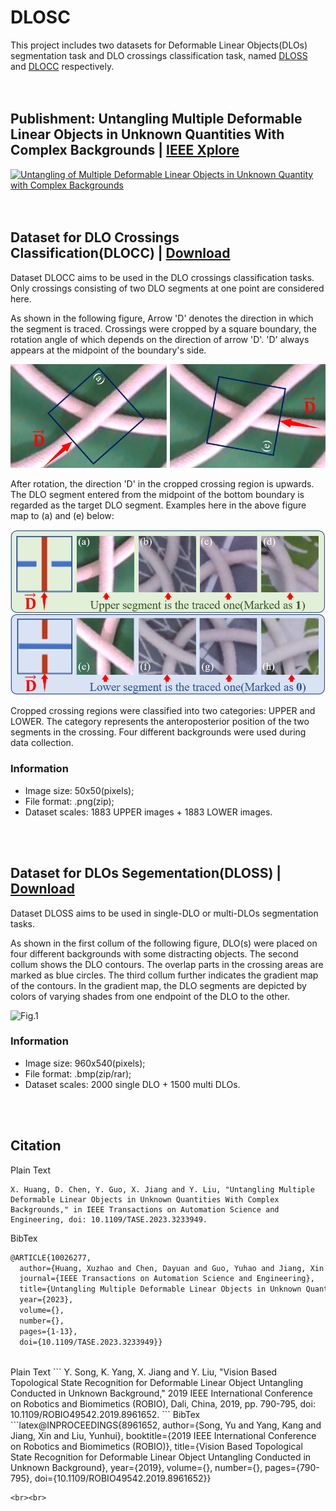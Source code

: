 # DLOSC
This project includes two datasets for Deformable Linear Objects(DLOs) segmentation task and DLO crossings classification task, named [DLOSS](#dataset-for-dlos-segementationdloss--download) and [DLOCC](#dataset-for-dlo-crossings-classificationdlocc--download) respectively.
<br><br><br>
## Publishment: Untangling Multiple Deformable Linear Objects in Unknown Quantities With Complex Backgrounds | [IEEE Xplore](https://ieeexplore.ieee.org/document/10026277)
[![Untangling of Multiple Deformable Linear Objects in Unknown Quantity with Complex Backgrounds](https://res.cloudinary.com/marcomontalbano/image/upload/v1667738600/video_to_markdown/images/youtube--wReD4qDMN4k-c05b58ac6eb4c4700831b2b3070cd403.jpg)](https://youtu.be/wReD4qDMN4k "Untangling of Multiple Deformable Linear Objects in Unknown Quantity with Complex Backgrounds")
<br><br><br>
## Dataset for DLO Crossings Classification(DLOCC) | [Download](https://drive.google.com/drive/folders/1vY-Z_7Dg98PyUO8UzyBso9N5jDXJDqa9?usp=sharing)
Dataset DLOCC aims to be used in the DLO crossings classification tasks. Only crossings consisting of two DLO segments at one point are considered here. 

As shown in the following figure, Arrow 'D' denotes the direction in which the segment is traced. Crossings were cropped by a square boundary, the rotation angle of which depends on the direction of arrow 'D'. 'D' always appears at the midpoint of the boundary's side. 

![Fig.1](./figures/Crop_method.png)

After rotation, the direction 'D' in the cropped crossing region is upwards. The DLO segment entered from the midpoint of the bottom boundary is regarded as the target DLO segment. Examples here in the above figure map to (a) and (e) below:

![Fig.1](./figures/Cropped_crossing_region.png)

Cropped crossing regions were classified into two categories: UPPER and LOWER. The category represents the anteroposterior position of the two segments in the crossing. Four different backgrounds were used during data collection. 

### Information
- Image size: 50x50(pixels);
- File format: .png(zip);
- Dataset scales: 1883 UPPER images + 1883 LOWER images.

<br><br>
## Dataset for DLOs Segementation(DLOSS) | [Download](https://drive.google.com/drive/folders/1Y7g3vsS8e2MvCvQczXEkQI6sUg8tD0Ok?usp=sharing)
Dataset DLOSS aims to be used in single-DLO or multi-DLOs segmentation tasks. 

As shown in the first collum of the following figure, DLO(s) were placed on four different backgrounds with some distracting objects. The second collum shows the DLO contours. The overlap parts in the crossing areas are marked as blue circles. The third collum further indicates the gradient map of the contours. In the gradient map, the DLO segments are depicted by colors of varying shades from one endpoint of the DLO to the other. 

![Fig.1](./figures/SegmentationDataSamples.png)

### Information
- Image size: 960x540(pixels);
- File format: .bmp(zip/rar);
- Dataset scales: 2000 single DLO + 1500 multi DLOs.

<br><br>
## Citation
Plain Text
```
X. Huang, D. Chen, Y. Guo, X. Jiang and Y. Liu, "Untangling Multiple Deformable Linear Objects in Unknown Quantities With Complex Backgrounds," in IEEE Transactions on Automation Science and Engineering, doi: 10.1109/TASE.2023.3233949.
```
BibTex
```latex
@ARTICLE{10026277,
  author={Huang, Xuzhao and Chen, Dayuan and Guo, Yuhao and Jiang, Xin and Liu, Yunhui},
  journal={IEEE Transactions on Automation Science and Engineering}, 
  title={Untangling Multiple Deformable Linear Objects in Unknown Quantities With Complex Backgrounds}, 
  year={2023},
  volume={},
  number={},
  pages={1-13},
  doi={10.1109/TASE.2023.3233949}}
```

<br>
Plain Text
```
Y. Song, K. Yang, X. Jiang and Y. Liu, "Vision Based Topological State Recognition for Deformable Linear Object Untangling Conducted in Unknown Background," 2019 IEEE International Conference on Robotics and Biomimetics (ROBIO), Dali, China, 2019, pp. 790-795, doi: 10.1109/ROBIO49542.2019.8961652.
```
BibTex
```latex@INPROCEEDINGS{8961652,
  author={Song, Yu and Yang, Kang and Jiang, Xin and Liu, Yunhui},
  booktitle={2019 IEEE International Conference on Robotics and Biomimetics (ROBIO)}, 
  title={Vision Based Topological State Recognition for Deformable Linear Object Untangling Conducted in Unknown Background}, 
  year={2019},
  volume={},
  number={},
  pages={790-795},
  doi={10.1109/ROBIO49542.2019.8961652}}

```
<br><br>
